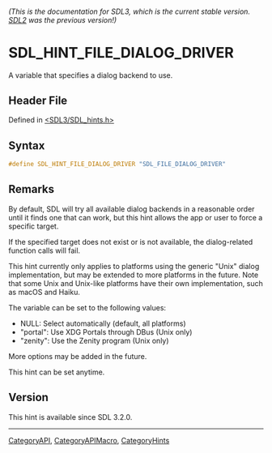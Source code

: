 ###### (This is the documentation for SDL3, which is the current stable version. [SDL2](https://wiki.libsdl.org/SDL2/) was the previous version!)
# SDL_HINT_FILE_DIALOG_DRIVER

A variable that specifies a dialog backend to use.

## Header File

Defined in [<SDL3/SDL_hints.h>](https://github.com/libsdl-org/SDL/blob/main/include/SDL3/SDL_hints.h)

## Syntax

```c
#define SDL_HINT_FILE_DIALOG_DRIVER "SDL_FILE_DIALOG_DRIVER"
```

## Remarks

By default, SDL will try all available dialog backends in a reasonable
order until it finds one that can work, but this hint allows the app or
user to force a specific target.

If the specified target does not exist or is not available, the
dialog-related function calls will fail.

This hint currently only applies to platforms using the generic "Unix"
dialog implementation, but may be extended to more platforms in the future.
Note that some Unix and Unix-like platforms have their own implementation,
such as macOS and Haiku.

The variable can be set to the following values:

- NULL: Select automatically (default, all platforms)
- "portal": Use XDG Portals through DBus (Unix only)
- "zenity": Use the Zenity program (Unix only)

More options may be added in the future.

This hint can be set anytime.

## Version

This hint is available since SDL 3.2.0.

----
[CategoryAPI](CategoryAPI), [CategoryAPIMacro](CategoryAPIMacro), [CategoryHints](CategoryHints)

